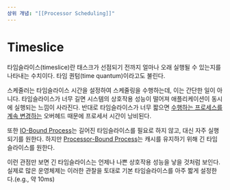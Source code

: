 ```yaml
---
상위 개념: "[[Processor Scheduling]]"
---
```

# Timeslice
타임슬라이스(timeslice)란 태스크가 선점되기 전까지 얼마나 오래 실행될 수 있는지를 나타내는 수치이다. 타임 퀀텀(time quantum)이라고도 불린다.

스케줄러는 타임슬라이스 시간을 설정하여 스케줄링을 수행하는데, 이는 간단한 일이 아니다. 타임슬라이스가 너무 길면 시스템의 상호작용 성능이 떨어져 애플리케이션이 동시에 실행되는 느낌이 사라진다. 반대로 타임슬라이스가 너무 짧으면 [수행하는 프로세스를 계속 변경하는](../Process/Context%20Switch.md) 오버헤드 때문에 프로세서 시간이 낭비된다.

또한 [IO-Bound Process](../Process/IO-Bound%20Process.md)는 길어진 타임슬라이스를 필요로 하지 않고, 대신 자주 실행되기를 원한다. 하지만 [Processor-Bound Process](../Process/Processor-Bound%20Process.md)는 캐시를 유지하기 위해 긴 타임슬라이스를 원한다.

이런 관점만 보면 긴 타임슬라이스는 언제나 나쁜 상호작용 성능을 낳을 것처럼 보인다. 실제로 많은 운영체제는 이러한 관찰을 토대로 기본 타임슬라이스를 아주 짧게 설정한다.(e.g., 약 10ms)

